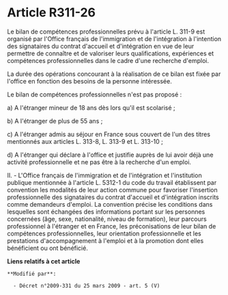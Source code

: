 # Article R311-26

Le bilan de compétences professionnelles prévu à l'article L. 311-9 est organisé par l'Office français de l'immigration et de
l'intégration à l'intention des signataires du contrat d'accueil et d'intégration en vue de leur permettre de connaître et de
valoriser leurs qualifications, expériences et compétences professionnelles dans le cadre d'une recherche d'emploi. 

La durée des opérations concourant à la réalisation de ce bilan est fixée par l'office en fonction des besoins de la personne
intéressée. 

Le bilan de compétences professionnelles n'est pas proposé : 

a) A l'étranger mineur de 18 ans dès lors qu'il est scolarisé ; 

b) A l'étranger de plus de 55 ans ; 

c) A l'étranger admis au séjour en France sous couvert de l'un des titres mentionnés aux articles L. 313-8, L. 313-9 et L.
313-10 ; 

d) A l'étranger qui déclare à l'office et justifie auprès de lui avoir déjà une activité professionnelle et ne pas être à la
recherche d'un emploi. 

II. - L'Office français de l'immigration et de l'intégration et l'institution publique mentionnée à l'article L. 5312-1 du
code du travail établissent par convention les modalités de leur action commune pour favoriser l'insertion professionnelle
des signataires du contrat d'accueil et d'intégration inscrits comme demandeurs d'emploi. La convention précise les
conditions dans lesquelles sont échangées des informations portant sur les personnes concernées (âge, sexe, nationalité,
niveau de formation), leur parcours professionnel à l'étranger et en France, les préconisations de leur bilan de compétences
professionnelles, leur orientation professionnelle et les prestations d'accompagnement à l'emploi et à la promotion dont
elles bénéficient ou ont bénéficié.

**Liens relatifs à cet article**

	**Modifié par**:

	  - Décret n°2009-331 du 25 mars 2009 - art. 5 (V)
